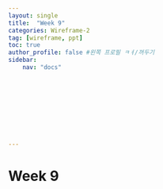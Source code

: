 ```yaml
---
layout: single
title:  "Week 9"
categories: Wireframe-2
tag: [wireframe, ppt]
toc: true
author_profile: false #왼쪽 프로필 ㅋㅕ/꺼두기
sidebar:
    nav: "docs"










---
```


# Week 9



